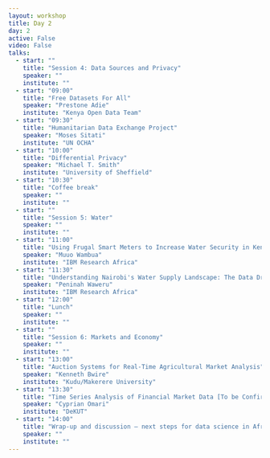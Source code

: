 ```yaml
---
layout: workshop
title: Day 2
day: 2
active: False
video: False
talks:
  - start: ""
    title: "Session 4: Data Sources and Privacy"
    speaker: ""
    institute: ""
  - start: "09:00"
    title: "Free Datasets For All"
    speaker: "Prestone Adie"
    institute: "Kenya Open Data Team"
  - start: "09:30"
    title: "Humanitarian Data Exchange Project"
    speaker: "Moses Sitati"
    institute: "UN OCHA"
  - start: "10:00"
    title: "Differential Privacy"
    speaker: "Michael T. Smith"
    institute: "University of Sheffield"
  - start: "10:30"
    title: "Coffee break"
    speaker: ""
    institute: ""
  - start: ""
    title: "Session 5: Water"
    speaker: ""
    institute: ""
  - start: "11:00"
    title: "Using Frugal Smart Meters to Increase Water Security in Kenya"
    speaker: "Muuo Wambua"
    institute: "IBM Research Africa"
  - start: "11:30"
    title: "Understanding Nairobi's Water Supply Landscape: The Data Driven Approach"
    speaker: "Peninah Waweru"
    institute: "IBM Research Africa"
  - start: "12:00"
    title: "Lunch"
    speaker: ""
    institute: ""
  - start: ""
    title: "Session 6: Markets and Economy"
    speaker: ""
    institute: ""
  - start: "13:00"
    title: "Auction Systems for Real-Time Agricultural Market Analysis"
    speaker: "Kenneth Bwire"
    institute: "Kudu/Makerere University"
  - start: "13:30"
    title: "Time Series Analysis of Financial Market Data [To be Confirmed]"
    speaker: "Cyprian Omari"
    institute: "DeKUT"
  - start: "14:00"
    title: "Wrap-up and discussion – next steps for data science in Africa?"
    speaker: ""
    institute: ""
---
```

